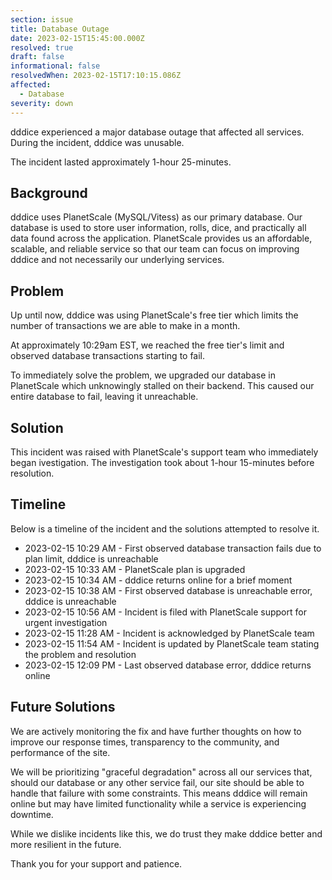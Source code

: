 ```yaml
---
section: issue
title: Database Outage
date: 2023-02-15T15:45:00.000Z
resolved: true
draft: false
informational: false
resolvedWhen: 2023-02-15T17:10:15.086Z
affected:
  - Database
severity: down
---
```

dddice experienced a major database outage that affected all services. During the incident, dddice was unusable.

The incident lasted approximately 1-hour 25-minutes.

## Background

dddice uses PlanetScale (MySQL/Vitess) as our primary database. Our database is used to store user information, rolls, dice, and practically all data found across the application. PlanetScale provides us an affordable, scalable, and reliable service so that our team can focus on improving dddice and not necessarily our underlying services.

## Problem

Up until now, dddice was using PlanetScale's free tier which limits the number of transactions we are able to make in a month.

At approximately 10:29am EST, we reached the free tier's limit and observed database transactions starting to fail.

To immediately solve the problem, we upgraded our database in PlanetScale which unknowingly stalled on their backend. This caused our entire database to fail, leaving it unreachable.

## Solution

This incident was raised with PlanetScale's support team who immediately began ivestigation. The investigation took about 1-hour 15-minutes before resolution.

## Timeline

Below is a timeline of the incident and the solutions attempted to resolve it.

* 2023-02-15 10:29 AM - First observed database transaction fails due to plan limit, dddice is unreachable
* 2023-02-15 10:33 AM - PlanetScale plan is upgraded
* 2023-02-15 10:34 AM - dddice returns online for a brief moment
* 2023-02-15 10:38 AM - First observed database is unreachable error, dddice is unreachable
* 2023-02-15 10:56 AM - Incident is filed with PlanetScale support for urgent investigation
* 2023-02-15 11:28 AM - Incident is acknowledged by PlanetScale team
* 2023-02-15 11:54 AM - Incident is updated by PlanetScale team stating the problem and resolution
* 2023-02-15 12:09 PM - Last observed database error, dddice returns online


## Future Solutions

We are actively monitoring the fix and have further thoughts on how to improve our response times, transparency to the community, and performance of the site.

We will be prioritizing "graceful degradation" across all our services that, should our database or any other service fail, our site should be able to handle that failure with some constraints. This means dddice will remain online but may have limited functionality while a service is experiencing downtime.

While we dislike incidents like this, we do trust they make dddice better and more resilient in the future.

Thank you for your support and patience.
